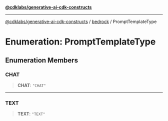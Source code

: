 [**@cdklabs/generative-ai-cdk-constructs**](../../../../README.md)

***

[@cdklabs/generative-ai-cdk-constructs](../../../../README.md) / [bedrock](../README.md) / PromptTemplateType

# Enumeration: PromptTemplateType

## Enumeration Members

### CHAT

> **CHAT**: `"CHAT"`

***

### TEXT

> **TEXT**: `"TEXT"`
